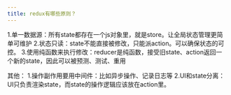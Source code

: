 ```yaml
---
title: redux有哪些原则？
---
```

1.单一数据源：所有state都存在一个js对象里，就是store。让全局状态管理更简单可维护
2.状态只读：state不能直接被修改，只能派action。可以确保状态的可控。
3.使用纯函数来执行修改：reducer是纯函数，接受旧state、action返回一个新的state，因此可以被预测、测试、重用

其他：
1.操作副作用要用中间件：比如异步操作、记录日志等
2.UI和state分离：UI只负责渲染state，而state的操作逻辑应该放在action里。